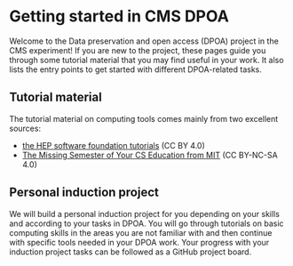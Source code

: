 # Getting started in CMS DPOA

Welcome to the Data preservation and open access (DPOA) project in the CMS experiment! If you are new to the project, these pages guide you through some tutorial material that you may find useful in your work. It also lists the entry points to get started with different DPOA-related tasks. 

## Tutorial material

The tutorial material on computing tools comes mainly from two excellent sources:
- [the HEP software foundation tutorials](https://hepsoftwarefoundation.org/training/curriculum) (CC BY 4.0)
- [The Missing Semester of Your CS Education from MIT]( https://missing.csail.mit.edu/) (CC BY-NC-SA 4.0)


## Personal induction project

We will build a personal induction project for you depending on your skills and according to your tasks in DPOA. You will go through tutorials on basic computing skills in the areas you are not familiar with and then continue with specific tools needed in your DPOA work. Your progress with your induction project tasks can be followed as a GitHub project board.

